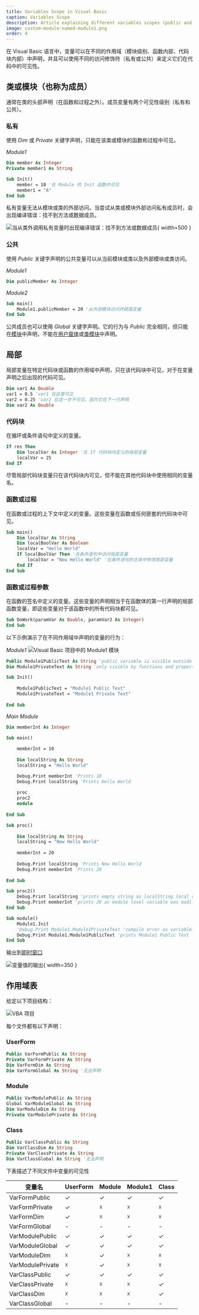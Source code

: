 ```yaml
---
title: Variables Scope in Visual Basic
caption: Variables Scope
description: Article explaining different variables scopes (public and private class level, local) in Visual Basic
image: custom-module-named-module1.png
order: 4
---
```

在 Visual Basic 语言中，变量可以在不同的作用域（模块级别、函数内部、代码块内部）中声明，并且可以使用不同的访问修饰符（私有或公共）来定义它们在代码中的可见性。

## 类或模块（也称为成员）

通常在类的头部声明（在函数和过程之外）。成员变量有两个可见性级别（私有和公共）。

### 私有

使用 *Dim* 或 *Private* 关键字声明，只能在该类或模块的函数和过程中可见。

*Module1*

~~~vb
Dim member As Integer
Private member1 As String

Sub Init()
    member = 10 '在 Module 的 Init 函数中可见
    member1 = "A"
End Sub
~~~

私有变量无法从模块或类的外部访问。当尝试从类或模块外部访问私有成员时，会出现编译错误：找不到方法或数据成员。

![当从类外调用私有变量时出现编译错误：找不到方法或数据成员](not-found-member-on-private-variable.png){ width=500 }

### 公共

使用 *Public* 关键字声明的公共变量可以从当前模块或类以及外部模块或类访问。

*Module1*
~~~vb
Dim publicMember As Integer
~~~

*Module2*
~~~vb
Sub main()
    Module1.publicMember = 20 '从外部模块访问并赋值变量
End Sub
~~~

公共成员也可以使用 *Global* 关键字声明。它的行为与 *Public* 完全相同，但只能在[模块](/visual-basic/modules/)中声明，不能在[用户窗体](/visual-basic/user-forms/)或[类模块](/visual-basic/classes/)中声明。

## 局部

局部变量在特定代码块或函数的作用域中声明，只在该代码块中可见，对于在变量声明之后出现的代码可见。

~~~ vb
Dim var1 As Double
var1 = 0.5 'var1 在这里可见
var2 = 0.25 'var2 在这一步不可见，因为它在下一行声明
Dim var2 As Double
~~~

### 代码块
在循环或条件语句中定义的变量。

~~~ vb
If res Then
    Dim localVar As Integer '在 If 代码块内定义的局部变量
    localVar = 25
End If
~~~

尽管局部代码块变量只在该代码块内可见，但不能在其他代码块中使用相同的变量名。

### 函数或过程

在函数或过程的上下文中定义的变量。这些变量在函数或任何嵌套的代码块中可见。

~~~ vb
Sub main()
    Dim localVar As String
    Dim localBoolVar As Boolean
    localVar = "Hello World"
    If localBoolVar Then '在条件语句中访问局部变量
        localVar = "New Hello World" '在条件语句的主体中修改局部变量
    End If
End Sub
~~~

### 函数或过程参数

在函数的签名中定义的变量。这些变量的声明相当于在函数体的第一行声明的局部函数变量，即这些变量对于该函数中的所有代码块都可见。

~~~ vb
Sub DoWork(paramVar As Double, paramVar2 As Integer)
End Sub
~~~

以下示例演示了在不同作用域中声明的变量的行为：

*Module1*
![Visual Basic 项目中的 Module1 模块](custom-module-named-module1.png)

~~~ vb
Public Module1PublicText As String 'public variable is visible outside of the module
Dim Module1PrivateText As String 'only visible by functions and properties of this module

Sub Init()
    
    Module1PublicText = "Module1 Public Text"
    Module1PrivateText = "Module1 Private Text"
    
End Sub
~~~



*Main Module*

~~~ vb
Dim memberInt As Integer

Sub main()
    
    memberInt = 10
    
    Dim localString As String
    localString = "Hello World"

    Debug.Print memberInt 'Prints 10
    Debug.Print localString 'Prints Hello World
    
    proc
    proc2
    module
    
End Sub

Sub proc()
    
    Dim localString As String
    localString = "New Hello World"
    
    memberInt = 20
    
    Debug.Print localString 'Prints New Hello World
    Debug.Print memberInt 'Prints 20
    
End Sub

Sub proc2()
    Debug.Print localString 'prints empty string as localString local variable from main and proc functions are not visible in this scope
    Debug.Print memberInt 'prints 20 as module level variable was modified in proc function
End Sub

Sub module()
    Module1.Init
    'Debug.Print Module1.Module1PrivateText 'compile error as variable is not visible outside of module 1
    Debug.Print Module1.Module1PublicText 'prints Module1 Public Text
End Sub
~~~



输出到[即时窗口](visual-basic/vba/vba-editor/windows#immediate-window)

![变量值的输出](immediate-window-output.png){ width=350 }

## 作用域表

给定以下项目结构：

![VBA 项目](vb-project.png)

每个文件都有以下声明：

### UserForm

~~~ vb
Public VarFormPublic As String
Private VarFormPrivate As String
Dim VarFormDim As String
Dim VarFormGlobal As String '无法声明
~~~

### Module

~~~ vb
Public VarModulePublic As String
Global VarModuleGlobal As String
Dim VarModuleDim As String
Private VarModulePrivate As String
~~~

### Class

~~~ vb
Public VarClassPublic As String
Dim VarClassDim As String
Private VarClassPrivate As String
Dim VarClassGlobal As String '无法声明
~~~

下表描述了不同文件中变量的可见性

|变量名|UserForm|Module|Module1|Class
|---|---|--|--|--|
VarFormPublic|✓|✓|✓|✓|
VarFormPrivate|✓|☓|☓|☓|
VarFormDim|✓|☓|☓|☓|
VarFormGlobal|-|-|-|-|
VarModulePublic|✓|✓|✓|✓|
VarModuleGlobal|✓|✓|✓|✓|
VarModuleDim|☓|✓|☓|☓|
VarModulePrivate|☓|✓|☓|☓|
VarClassPublic|✓|✓|✓|✓|
VarClassPrivate|☓|☓|☓|✓|
VarClassDim|☓|☓|☓|✓|
VarClassGlobal|-|-|-|-|